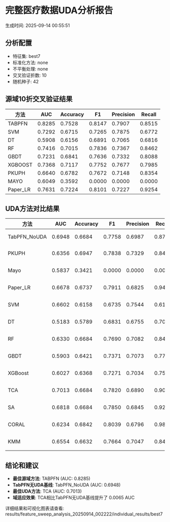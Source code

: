 # 完整医疗数据UDA分析报告

生成时间: 2025-09-14 00:55:51

## 分析配置

- 特征集: best7
- 标准化方法: none
- 不平衡处理: none
- 交叉验证折数: 10
- 随机种子: 42

## 源域10折交叉验证结果

| 方法 | AUC | Accuracy | F1 | Precision | Recall |
|------|-----|----------|----|-----------| -------|
| TABPFN | 0.8285 | 0.7528 | 0.8147 | 0.7907 | 0.8515 |
| SVM | 0.7292 | 0.6715 | 0.7265 | 0.7875 | 0.6772 |
| DT | 0.5908 | 0.6156 | 0.6891 | 0.7065 | 0.6816 |
| RF | 0.7416 | 0.7015 | 0.7836 | 0.7367 | 0.8462 |
| GBDT | 0.7231 | 0.6841 | 0.7636 | 0.7332 | 0.8088 |
| XGBOOST | 0.7368 | 0.7117 | 0.7752 | 0.7677 | 0.7985 |
| PKUPH | 0.6640 | 0.6782 | 0.7672 | 0.7148 | 0.8354 |
| MAYO | 0.6049 | 0.3592 | 0.0000 | 0.0000 | 0.0000 |
| Paper_LR | 0.7631 | 0.7224 | 0.8101 | 0.7227 | 0.9254 |

## UDA方法对比结果

| 方法 | AUC | Accuracy | F1 | Precision | Recall | 类型 |
|------|-----|----------|----|-----------| -------|------|
| TabPFN_NoUDA | 0.6948 | 0.6684 | 0.7758 | 0.6987 | 0.8720 | TabPFN基线 |
| PKUPH | 0.6356 | 0.6947 | 0.7838 | 0.7329 | 0.8474 | 传统基线 |
| Mayo | 0.5837 | 0.3421 | 0.0000 | 0.0000 | 0.0000 | 传统基线 |
| Paper_LR | 0.6678 | 0.6737 | 0.7911 | 0.6825 | 0.9429 | 传统基线 |
| SVM | 0.6602 | 0.6158 | 0.6735 | 0.7544 | 0.6141 | 机器学习基线 |
| DT | 0.5183 | 0.5789 | 0.6831 | 0.6755 | 0.7032 | 机器学习基线 |
| RF | 0.6330 | 0.6684 | 0.7690 | 0.7082 | 0.8462 | 机器学习基线 |
| GBDT | 0.5903 | 0.6421 | 0.7371 | 0.7073 | 0.7737 | 机器学习基线 |
| XGBoost | 0.6027 | 0.6368 | 0.7271 | 0.7034 | 0.7564 | 机器学习基线 |
| TCA | 0.7013 | 0.6684 | 0.7820 | 0.6890 | 0.9040 | UDA方法 |
| SA | 0.6818 | 0.6684 | 0.7850 | 0.6845 | 0.9200 | UDA方法 |
| CORAL | 0.6234 | 0.6842 | 0.8039 | 0.6796 | 0.9840 | UDA方法 |
| KMM | 0.6554 | 0.6632 | 0.7664 | 0.7047 | 0.8400 | UDA方法 |

## 结论和建议

- **最佳源域方法**: TABPFN (AUC: 0.8285)
- **TabPFN无UDA基线**: TabPFN_NoUDA (AUC: 0.6948)
- **最佳UDA方法**: TCA (AUC: 0.7013)
- **域适应效果**: TCA相比TabPFN无UDA基线提升了 0.0065 AUC

详细结果和可视化图表请查看: results/feature_sweep_analysis_20250914_002222/individual_results/best7